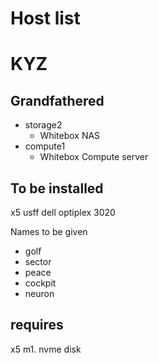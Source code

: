 # Host list

# KYZ

## Grandfathered

- storage2
  - Whitebox NAS
- compute1
  - Whitebox Compute server

## To be installed

x5 usff dell optiplex 3020

Names to be given

- golf
- sector
- peace
- cockpit
- neuron

## requires

x5 m1. nvme disk
